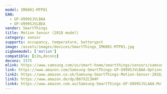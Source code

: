 ```yaml
---
model: IM6001-MTP01
EAN: 
  - GP-U999SJVLBAA
  - GP-U999SJVLBEA
vendor: SmartThings
title: Motion Sensor (2018 model)
category: sensor
supports: occupancy, temperature, batterypct
image: /assets/images/devices/SmartThings_IM6001-MTP01.jpg
zigbeemodel: ['motion']
compatible: [z2m,deconz]
deconz: 3375
mlink: https://www.samsung.com/us/smart-home/smartthings/sensors/samsung-smartthings-motion-sensor-2018-gp-u999sjvlbaa/
link: https://www.amazon.com/Samsung-SmartThings-GP-U999SJVLBAA-Optional-Automated/dp/B07F8ZHBLS
link2: https://www.amazon.co.uk/Samsung-SmartThings-Motion-Sensor-2018/dp/B07H9SCBG4
link3: https://www.amazon.de/dp/B07XZC3H4F
link4: https://www.amazon.com.au/Samsung-SmartThings-GP-U999SJVLAAA-Multipurpose-GP-U999SJVLBAA/dp/B07F8ZHBLS
---
```

